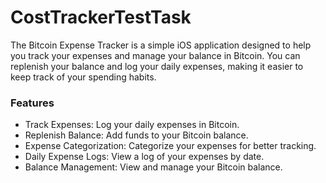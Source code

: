 # CostTrackerTestTask
The Bitcoin Expense Tracker is a simple iOS application designed to help you track your expenses and manage your balance in Bitcoin. You can replenish your balance and log your daily expenses, making it easier to keep track of your spending habits.

### Features
- Track Expenses: Log your daily expenses in Bitcoin.
- Replenish Balance: Add funds to your Bitcoin balance.
- Expense Categorization: Categorize your expenses for better tracking.
- Daily Expense Logs: View a log of your expenses by date.
- Balance Management: View and manage your Bitcoin balance.